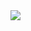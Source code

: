 <img align = "right" src= "https://visitor-badge.laobi.icu/badge?page_id=page.id=Israeljuarex.visitor-badge">
